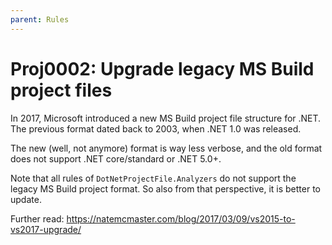 ```yaml
---
parent: Rules
---
```


# Proj0002: Upgrade legacy MS Build project files
In 2017, Microsoft introduced a new MS Build project file structure for .NET.
The previous format dated back to 2003, when .NET 1.0 was released.

The new (well, not anymore) format is way less verbose, and the old format
does not support .NET core/standard or .NET 5.0+.

Note that all rules of `DotNetProjectFile.Analyzers` do not support the legacy
MS Build project format. So also from that perspective, it is better to update.

Further read: https://natemcmaster.com/blog/2017/03/09/vs2015-to-vs2017-upgrade/
